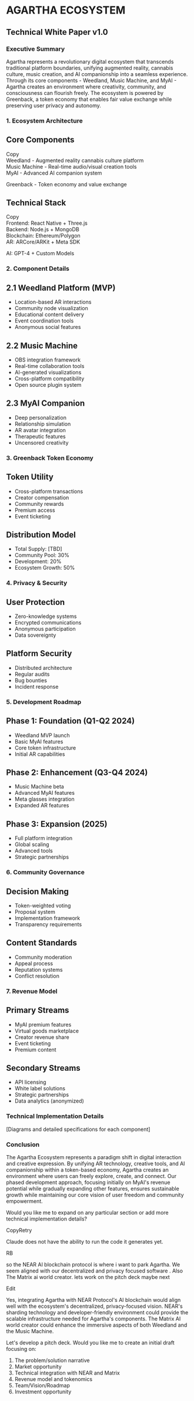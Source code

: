 # **AGARTHA ECOSYSTEM**

## **Technical White Paper v1.0**

### **Executive Summary**

Agartha represents a revolutionary digital ecosystem that transcends traditional platform boundaries, unifying augmented reality, cannabis culture, music creation, and AI companionship into a seamless experience. Through its core components \- Weedland, Music Machine, and MyAI \- Agartha creates an environment where creativity, community, and consciousness can flourish freely. The ecosystem is powered by Greenback, a token economy that enables fair value exchange while preserving user privacy and autonomy.

### **1\. Ecosystem Architecture**

## **Core Components**

Copy  
Weedland \- Augmented reality cannabis culture platform  
Music Machine \- Real-time audio/visual creation tools  
MyAI \- Advanced AI companion system

Greenback \- Token economy and value exchange

## **Technical Stack**

Copy  
Frontend: React Native \+ Three.js   
Backend: Node.js \+ MongoDB  
Blockchain: Ethereum/Polygon  
AR: ARCore/ARKit \+ Meta SDK

AI: GPT-4 \+ Custom Models

### **2\. Component Details**

## **2.1 Weedland Platform (MVP)**

* Location-based AR interactions  
* Community node visualization  
* Educational content delivery  
* Event coordination tools  
* Anonymous social features

## **2.2 Music Machine**

* OBS integration framework  
* Real-time collaboration tools  
* AI-generated visualizations  
* Cross-platform compatibility  
* Open source plugin system

## **2.3 MyAI Companion**

* Deep personalization  
* Relationship simulation  
* AR avatar integration  
* Therapeutic features  
* Uncensored creativity

### **3\. Greenback Token Economy**

## **Token Utility**

* Cross-platform transactions  
* Creator compensation  
* Community rewards  
* Premium access  
* Event ticketing

## **Distribution Model**

* Total Supply: \[TBD\]  
* Community Pool: 30%  
* Development: 20%  
* Ecosystem Growth: 50%

### **4\. Privacy & Security**

## **User Protection**

* Zero-knowledge systems  
* Encrypted communications  
* Anonymous participation  
* Data sovereignty

## **Platform Security**

* Distributed architecture  
* Regular audits  
* Bug bounties  
* Incident response

### **5\. Development Roadmap**

## **Phase 1: Foundation (Q1-Q2 2024\)**

* Weedland MVP launch  
* Basic MyAI features  
* Core token infrastructure  
* Initial AR capabilities

## **Phase 2: Enhancement (Q3-Q4 2024\)**

* Music Machine beta  
* Advanced MyAI features  
* Meta glasses integration  
* Expanded AR features

## **Phase 3: Expansion (2025)**

* Full platform integration  
* Global scaling  
* Advanced tools  
* Strategic partnerships

### **6\. Community Governance**

## **Decision Making**

* Token-weighted voting  
* Proposal system  
* Implementation framework  
* Transparency requirements

## **Content Standards**

* Community moderation  
* Appeal process  
* Reputation systems  
* Conflict resolution

### **7\. Revenue Model**

## **Primary Streams**

* MyAI premium features  
* Virtual goods marketplace  
* Creator revenue share  
* Event ticketing  
* Premium content

## **Secondary Streams**

* API licensing  
* White label solutions  
* Strategic partnerships  
* Data analytics (anonymized)

### **Technical Implementation Details**

\[Diagrams and detailed specifications for each component\]

### **Conclusion**

The Agartha Ecosystem represents a paradigm shift in digital interaction and creative expression. By unifying AR technology, creative tools, and AI companionship within a token-based economy, Agartha creates an environment where users can freely explore, create, and connect. Our phased development approach, focusing initially on MyAI's revenue potential while gradually expanding other features, ensures sustainable growth while maintaining our core vision of user freedom and community empowerment.

Would you like me to expand on any particular section or add more technical implementation details?

CopyRetry

Claude does not have the ability to run the code it generates yet.

RB

so the NEAR AI blockchain protocol is where i want to park Agartha. We seem aligned with our decentralized and privacy focused software . Also The Matrix ai world creator. lets work on the pitch deck maybe next

Edit

Yes, integrating Agartha with NEAR Protocol's AI blockchain would align well with the ecosystem's decentralized, privacy-focused vision. NEAR's sharding technology and developer-friendly environment could provide the scalable infrastructure needed for Agartha's components. The Matrix AI world creator could enhance the immersive aspects of both Weedland and the Music Machine.

Let's develop a pitch deck. Would you like me to create an initial draft focusing on:

1. The problem/solution narrative  
2. Market opportunity  
3. Technical integration with NEAR and Matrix  
4. Revenue model and tokenomics  
5. Team/Vision/Roadmap  
6. Investment opportunity

